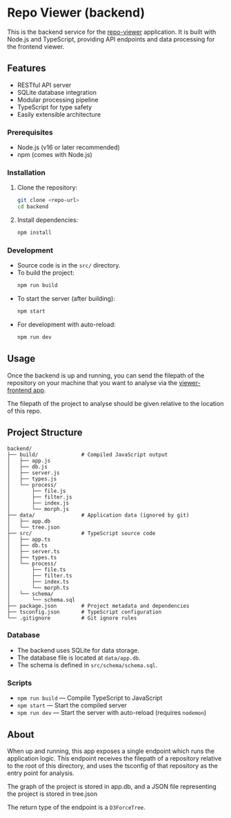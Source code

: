 # Repo Viewer (backend)

This is the backend service for the [repo-viewer](https://github.com/Le0C/repo-viewer-frontend) application. It is built with Node.js and TypeScript, providing API endpoints and data processing for the frontend viewer.

## Features

- RESTful API server
- SQLite database integration
- Modular processing pipeline
- TypeScript for type safety
- Easily extensible architecture

### Prerequisites

- Node.js (v16 or later recommended)
- npm (comes with Node.js)

### Installation

1. Clone the repository:
   ```sh
   git clone <repo-url>
   cd backend
   ```
2. Install dependencies:
   ```sh
   npm install
   ```

### Development

- Source code is in the `src/` directory.
- To build the project:
  ```sh
  npm run build
  ```
- To start the server (after building):
  ```sh
  npm start
  ```
- For development with auto-reload:
  ```sh
  npm run dev
  ```


## Usage

Once the backend is up and running, you can send the filepath of the repository on your machine that you want to analyse via the [viewer-frontend app](https://github.com/Le0C/viewer-frontend).

The filepath of the project to analyse should be given relative to the location of this repo.

## Project Structure

```
backend/
├── build/              # Compiled JavaScript output
│   ├── app.js
│   ├── db.js
│   ├── server.js
│   ├── types.js
│   └── process/
│       ├── file.js
│       ├── filter.js
│       ├── index.js
│       └── morph.js
├── data/               # Application data (ignored by git)
│   ├── app.db
│   └── tree.json
├── src/                # TypeScript source code
│   ├── app.ts
│   ├── db.ts
│   ├── server.ts
│   ├── types.ts
│   └── process/
│       ├── file.ts
│       ├── filter.ts
│       ├── index.ts
│       └── morph.ts
│   └── schema/
│       └── schema.sql
├── package.json        # Project metadata and dependencies
├── tsconfig.json       # TypeScript configuration
└── .gitignore          # Git ignore rules
```

### Database

- The backend uses SQLite for data storage.
- The database file is located at `data/app.db`.
- The schema is defined in `src/schema/schema.sql`.

### Scripts

- `npm run build` — Compile TypeScript to JavaScript
- `npm start` — Start the compiled server
- `npm run dev` — Start the server with auto-reload (requires `nodemon`)

## About

When up and running, this app exposes a single endpoint which runs the application logic. This endpoint receives the filepath of a repository relative to the root of this directory, and uses the tsconfig of that repository as the entry point for analysis.

The graph of the project is stored in app.db, and a JSON file representing the project is stored in tree.json

The return type of the endpoint is a `D3ForceTree`.
